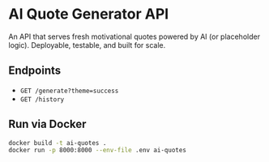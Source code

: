 #  AI Quote Generator API

An API that serves fresh motivational quotes powered by AI (or placeholder logic). Deployable, testable, and built for scale.

##  Endpoints

- `GET /generate?theme=success`
- `GET /history`

##  Run via Docker

```bash
docker build -t ai-quotes .
docker run -p 8000:8000 --env-file .env ai-quotes
